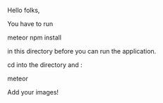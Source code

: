 Hello folks, 

You have to run 

meteor npm install

in this directory before you can run the application. 
 
 cd into the directory and :
 
 meteor
 
 Add your images!
